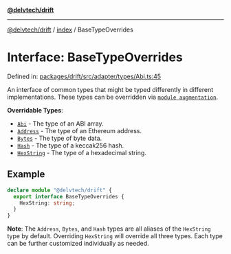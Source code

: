 [**@delvtech/drift**](../../README.md)

***

[@delvtech/drift](../../README.md) / [index](../README.md) / BaseTypeOverrides

# Interface: BaseTypeOverrides

Defined in: [packages/drift/src/adapter/types/Abi.ts:45](https://github.com/delvtech/drift/blob/95370f81f9813e8d583ed884b0b07657be0d8f2c/packages/drift/src/adapter/types/Abi.ts#L45)

An interface of common types that might be typed differently in different
implementations. These types can be overridden via [`module
augmentation`](https://www.typescriptlang.org/docs/handbook/declaration-merging.html#module-augmentation).

**Overridable Types**:

- [`Abi`](../type-aliases/Abi.md) - The type of an ABI array.
- [`Address`](../type-aliases/Address.md) - The type of an Ethereum address.
- [`Bytes`](../type-aliases/Bytes.md) - The type of byte data.
- [`Hash`](../type-aliases/Hash.md) - The type of a keccak256 hash.
- [`HexString`](../type-aliases/HexString.md) - The type of a hexadecimal string.

## Example

```ts
declare module "@delvtech/drift" {
  export interface BaseTypeOverrides {
    HexString: string;
  }
}
```
**Note**: The `Address`, `Bytes`, and `Hash` types are all aliases of the
`HexString` type by default. Overriding `HexString` will override all three
types. Each type can be further customized individually as needed.
